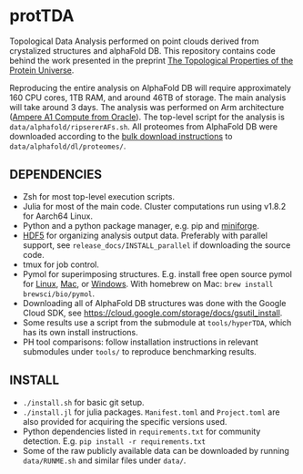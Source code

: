 # protTDA
Topological Data Analysis performed on point clouds derived from crystalized structures and alphaFold DB.
This repository contains code behind the work presented in the preprint
[The Topological Properties of the Protein Universe](https://doi.org/10.1101/2023.09.25.559443).

Reproducing the entire analysis on AlphaFold DB will require approximately 160 CPU cores, 1TB RAM, and around 46TB of storage.
The main analysis will take around 3 days.
The analysis was performed on Arm architecture ([Ampere A1 Compute from Oracle](https://www.oracle.com/au/cloud/compute/arm/)).
The top-level script for the analysis is `data/alphafold/ripsererAFs.sh`.
All proteomes from AlphaFold DB were downloaded according to the
[bulk download instructions](https://github.com/google-deepmind/alphafold/blob/main/afdb/README.md#bulk-download)
to `data/alphafold/dl/proteomes/`.

## DEPENDENCIES
- Zsh for most top-level execution scripts.
- Julia for most of the main code.
  Cluster computations run using v1.8.2 for Aarch64 Linux.
- Python and a python package manager, e.g. pip and [miniforge](https://github.com/conda-forge/miniforge).
- [HDF5](https://www.hdfgroup.org/downloads/hdf5) for organizing analysis output data.
  Preferably with parallel support, see `release_docs/INSTALL_parallel` if downloading the source code.
- tmux for job control.
- Pymol for superimposing structures. E.g. install free 
  open source pymol for [Linux](https://pymolwiki.org/index.php/Linux_Install), 
  [Mac](https://pymolwiki.org/index.php/MAC_Install), or 
  [Windows](https://pymolwiki.org/index.php/Windows_Install). With homebrew on 
  Mac: `brew install brewsci/bio/pymol`.
- Downloading all of AlphaFold DB structures was done with the Google Cloud SDK, see 
  <https://cloud.google.com/storage/docs/gsutil_install>.
- Some results use a script from the submodule at `tools/hyperTDA`, which has its own install instructions.
- PH tool comparisons: follow installation instructions in relevant submodules under `tools/` to reproduce benchmarking results.

## INSTALL
- `./install.sh` for basic git setup.
- `./install.jl` for julia packages.
  `Manifest.toml` and `Project.toml` are also provided for acquiring the specific versions used.
- Python dependencies listed in `requirements.txt` for community detection.
  E.g. `pip install -r requirements.txt`
- Some of the raw publicly available data can be downloaded by running `data/RUNME.sh` and similar files under `data/`.


